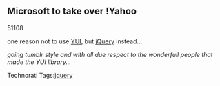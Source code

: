 <article><h2>Microsoft to take over !Yahoo</h2><time><span class="day">5</span><span class="month">1</span><span class="year">108</span></time><p>one reason not to use <a href="http://developer.yahoo.com/yui/">YUI</a>, but <a href="http://jquery.com/">jQuery</a> instead...</p><p><em>going tumblr style and with all due respect to the wonderfull people that made the YUI library...</em></p><!-- Technorati Tags Start --><p>Technorati Tags:<a href="http://technorati.com/tag/jquery" rel="tag">jquery</a></p><!-- Technorati Tags End --></article>